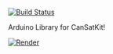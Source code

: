 [![Build Status](https://api.travis-ci.org/CanSatKit/CanSatKitLibrary.svg?branch=master)](https://travis-ci.org/CanSatKit/CanSatKitLibrary#)


Arduino Library for CanSatKit!


[![Render](https://raw.githubusercontent.com/wiki/CanSatKit/CanSatKitLibrary/render.png)](https://raw.githubusercontent.com/wiki/CanSatKit/CanSatKitLibrary/render.png)

